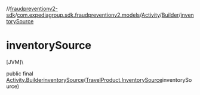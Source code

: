 //[fraudpreventionv2-sdk](../../../../index.md)/[com.expediagroup.sdk.fraudpreventionv2.models](../../index.md)/[Activity](../index.md)/[Builder](index.md)/[inventorySource](inventory-source.md)

# inventorySource

[JVM]\

public final [Activity.Builder](index.md)[inventorySource](inventory-source.md)([TravelProduct.InventorySource](../../-travel-product/-inventory-source/index.md)inventorySource)
